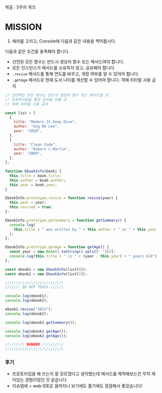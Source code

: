 제출 : 5주차 퀴즈

# MISSION

1. 에러를 고치고, Console에 다음과 같은 내용을 찍어봅시다.

다음과 같은 조건을 충족해야 합니다.

- 선언된 모든 함수는 반드시 생성자 함수 또는 메서드여야 합니다.
- 모든 인스턴스가 메서드를 소유하지 않고, 공유해야 합니다.
- `.revise` 메서드를 통해 연도를 바꾸고, 개정 여부를 알 수 있어야 합니다.
- `.getAge` 메서드로 현재 도서 나이를 계산할 수 있어야 합니다.
  객체 리터럴 사용 금지

```jsx
// 선언하는 모든 함수는 반드시 생성자 함수 또는 메서드일 것
// 프로토타입을 통한 상속을 이룰 것
// 객체 리터럴 사용 금지

const list = [
  {
    title: "Modern JS Deep Dive",
    author: "Ung Mo Lee",
    year: "2020",
  },
  {
    title: "Clean Code",
    author: "Robert C.Martin",
    year: "2009",
  },
];

function EbookInfo(book) {
  this.title = book.title;
  this.author = book.author;
  this.year = book.year;
}

EbookInfo.prototype.revise = function revise(year) {
  this.year = year;
  this.revised = true;
};

EbookInfo.prototype.getSummary = function getSummary() {
  console.log(
    this.title + " was written by " + this.author + " in " + this.year
  );
};

EbookInfo.prototype.getAge = function getAge() {
  const year = new Date().toString().split(" ")[3];
  console.log(this.title + " is " + (year - this.year) + " years old");
};

const ebook1 = new EbookInfo(list[0]);
const ebook2 = new EbookInfo(list[1]);

//\/\/\/\/\/\/\/\/\/\/\/\/\
//\/\/\ DO NOT TOUCH /\/\/\

console.log(ebook1);
console.log(ebook2);

ebook2.revise("2013");
console.log(ebook2);

console.log(ebook1.getSummary());

console.log(ebook1.getAge());
console.log(ebook2.getAge());

//\/\/\/\ DANGER /\/\/\/\\/
//\/\/\/\/\/\/\/\/\/\/\/\/\
```

### 후기

- 프로토타입을 왜 쓰는지 잘 모르겠다고 생각했는데 메서드를 제작해보는건 무척 재미있는 경험이었던 것 같습니다.
- 이슈탭에 + web IDE로 올려지니 보기에도 풀기에도 깔끔해서 좋았습니다!
